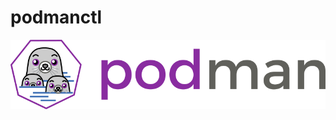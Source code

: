 # podmanctl

<p style="text-align: center;">
    <img src="https://raw.githubusercontent.com/sistematico/podmanctl/main/assets/podman-logo.png" alt="Podman" />
</p>
